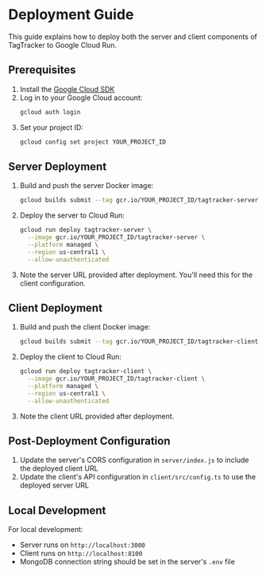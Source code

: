 # Deployment Guide

This guide explains how to deploy both the server and client components of TagTracker to Google Cloud Run.

## Prerequisites

1. Install the [Google Cloud SDK](https://cloud.google.com/sdk/docs/install)
2. Log in to your Google Cloud account:
   ```bash
   gcloud auth login
   ```
3. Set your project ID:
   ```bash
   gcloud config set project YOUR_PROJECT_ID
   ```

## Server Deployment

1. Build and push the server Docker image:
   ```bash
   gcloud builds submit --tag gcr.io/YOUR_PROJECT_ID/tagtracker-server ./server
   ```

2. Deploy the server to Cloud Run:
   ```bash
   gcloud run deploy tagtracker-server \
     --image gcr.io/YOUR_PROJECT_ID/tagtracker-server \
     --platform managed \
     --region us-central1 \
     --allow-unauthenticated
   ```

3. Note the server URL provided after deployment. You'll need this for the client configuration.

## Client Deployment

1. Build and push the client Docker image:
   ```bash
   gcloud builds submit --tag gcr.io/YOUR_PROJECT_ID/tagtracker-client ./client
   ```

2. Deploy the client to Cloud Run:
   ```bash
   gcloud run deploy tagtracker-client \
     --image gcr.io/YOUR_PROJECT_ID/tagtracker-client \
     --platform managed \
     --region us-central1 \
     --allow-unauthenticated
   ```

3. Note the client URL provided after deployment.

## Post-Deployment Configuration

1. Update the server's CORS configuration in `server/index.js` to include the deployed client URL
2. Update the client's API configuration in `client/src/config.ts` to use the deployed server URL

## Local Development

For local development:
- Server runs on `http://localhost:3000`
- Client runs on `http://localhost:8100`
- MongoDB connection string should be set in the server's `.env` file 